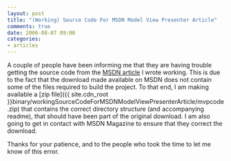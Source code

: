 ```yaml
---
layout: post
title: "(Working) Source Code For MSDN Model View Presenter Article"
comments: true
date: 2006-08-07 09:00
categories:
- articles
---
```


A couple of people have been informing me that they are having trouble getting the source code from the [MSDN article](http://msdn.microsoft.com/msdnmag/issues/06/08/DesignPatterns/default.aspx) I wrote working. This is due to the fact that the download made available on MSDN does not contain some of the files required to build the project. To that end, I am making available a [zip file]({{ site.cdn_root }}binary/workingSourceCodeForMSDNModelViewPresenterArticle/mvpcode.zip) that contains the correct directory structure (and accompanying readme), that should have been part of the original download. I am also going to get in contact with MSDN Magazine to ensure that they correct the download.

Thanks for your patience, and to the people who took the time to let me know of this error.




